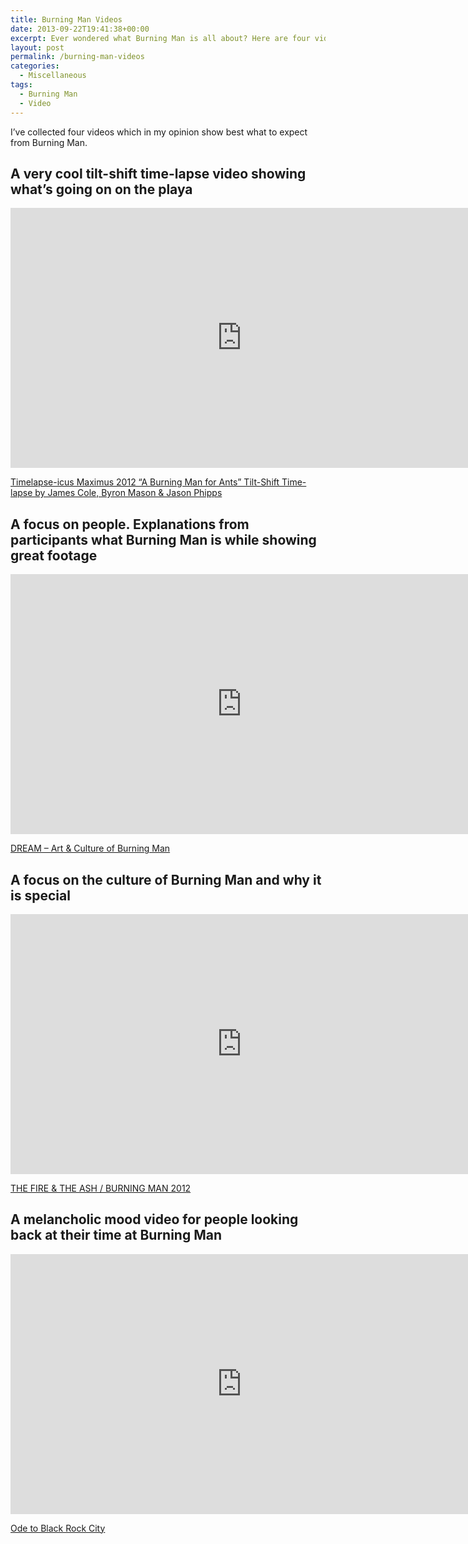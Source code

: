 ```yaml
---
title: Burning Man Videos
date: 2013-09-22T19:41:38+00:00
excerpt: Ever wondered what Burning Man is all about? Here are four videos which perfectly present Burning Man.
layout: post
permalink: /burning-man-videos
categories:
  - Miscellaneous
tags:
  - Burning Man
  - Video
---
```

I’ve collected four videos which in my opinion show best what to expect from Burning Man.

## A very cool tilt-shift time-lapse video showing what’s going on on the playa

<iframe src="https://player.vimeo.com/video/57339195?color=ffffff" width="740" height="416" frameborder="0" allowfullscreen="allowfullscreen"></iframe>

[Timelapse-icus Maximus 2012 “A Burning Man for Ants” Tilt-Shift Time-lapse by James Cole, Byron Mason & Jason Phipps](https://vimeo.com/57339195)

## A focus on people. Explanations from participants what Burning Man is while showing great footage

<iframe src="https://player.vimeo.com/video/62369954?color=ffffff" width="740" height="416" frameborder="0" allowfullscreen="allowfullscreen"></iframe>

[DREAM – Art & Culture of Burning Man](https://vimeo.com/62369954)

## A focus on the culture of Burning Man and why it is special

<iframe src="https://player.vimeo.com/video/50126842?color=ffffff" width="740" height="416" frameborder="0" allowfullscreen="allowfullscreen"></iframe>

[THE FIRE & THE ASH / BURNING MAN 2012](https://vimeo.com/50126842)

## A melancholic mood video for people looking back at their time at Burning Man

<iframe src="https://player.vimeo.com/video/54809341?color=ffffff" width="740" height="416" frameborder="0" allowfullscreen="allowfullscreen"></iframe>

[Ode to Black Rock City](https://vimeo.com/54809341)